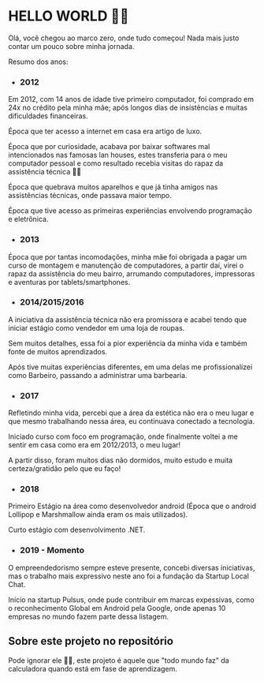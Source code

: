 # HELLO WORLD 🏃🏻

Olá, você chegou ao marco zero, onde tudo começou! 
Nada mais justo contar um pouco sobre minha jornada.

Resumo dos anos:

- ### 2012
Em 2012, com 14 anos de idade tive primeiro computador, foi comprado em 24x no crédito pela minha mãe; 
após longos dias de insistências e muitas dificuldades financeiras. 

Época que ter acesso a internet em casa era artigo de luxo. 

Época que por curiosidade, acabava por baixar softwares mal intencionados nas famosas lan houses, 
estes transferia para o meu computador pessoal e como resultado recebia visitas do rapaz da assistência técnica 🏃🏻

Época que quebrava muitos aparelhos e que já tinha amigos nas assistências técnicas, onde passava maior tempo.

Época que tive acesso as primeiras experiências envolvendo programação e eletrônica.

- ### 2013
Época que por tantas incomodações, minha mãe foi obrigada a pagar um curso de montagem e manutenção de computadores, 
a partir daí, virei o rapaz da assistência do meu bairro, arrumando computadores, impressoras e aventuras por tablets/smartphones.

- ### 2014/2015/2016
A iniciativa da assistência técnica não era promissora e acabei tendo que iniciar estágio como vendedor em uma loja de roupas.

Sem muitos detalhes, essa foi a pior experiência da minha vida e também fonte de muitos aprendizados.

Após tive muitas experiências diferentes, em uma delas me profissionalizei como Barbeiro, passando a administrar uma barbearia.

- ### 2017
Refletindo minha vida, percebi que a área da estética não era o meu lugar e que mesmo trabalhando nessa área, eu continuava conectado a tecnologia.

Iniciado curso com foco em programação, onde finalmente voltei a me sentir em casa como era em 2012/2013, o meu lugar!

A partir disso, foram muitos dias não dormidos, muito estudo e muita certeza/gratidão pelo que eu faço!

- ### 2018 
Primeiro Estágio na área como desenvolvedor android (Época que o android Lollipop e Marshmallow ainda eram os mais utilizados).

Curto estágio com desenvolvimento .NET.

- ### 2019 - Momento
O empreendedorismo sempre esteve presente,
concebi diversas iniciativas, mas o trabalho mais expressivo neste ano foi a fundação da Startup Local Chat.

Início na startup Pulsus, onde pude contribuir em marcas expessivas, como o reconhecimento Global em Android pela Google, 
onde apenas 10 empresas no mundo fazem parte dessa listagem.

## Sobre este projeto no repositório
Pode ignorar ele 💁‍♂️, este projeto é aquele que "todo mundo faz" da calculadora quando está em fase de aprendizagem.
